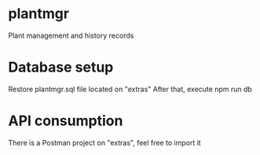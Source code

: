 # plantmgr
Plant management and history records 

# Database setup
Restore plantmgr.sql file located on "extras"
After that, execute npm run db

# API consumption
There is a Postman project on "extras", feel free to import it
